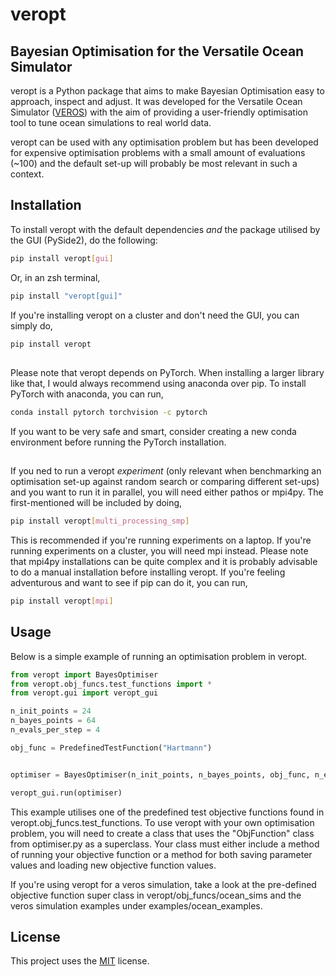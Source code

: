 
# veropt

## Bayesian Optimisation for the Versatile Ocean Simulator

veropt is a Python package that aims to make Bayesian Optimisation easy to approach, inspect and adjust. It was developed for the Versatile Ocean Simulator ([VEROS](https://veros.readthedocs.io/en/latest/)) with the aim of providing a user-friendly optimisation tool to tune ocean simulations to real world data. 

veropt can be used with any optimisation problem but has been developed for expensive optimisation problems with a small amount of evaluations (~100) and the default set-up will probably be most relevant in such a context.

## Installation

To install veropt with the default dependencies *and* the package utilised by the GUI (PySide2), do the following:

```bash
pip install veropt[gui]
```

Or, in an zsh terminal,

```bash
pip install "veropt[gui]"
```

If you're installing veropt on a cluster and don't need the GUI, you can simply do,

```bash
pip install veropt
```

##

Please note that veropt depends on PyTorch. When installing a larger library like that, I would always recommend using anaconda over pip. To install PyTorch with anaconda, you can run,
```bash
conda install pytorch torchvision -c pytorch
```

If you want to be very safe and smart, consider creating a new conda environment before running the PyTorch installation.

##

If you ned to run a veropt *experiment* (only relevant when benchmarking an optimisation set-up against random search or comparing different set-ups) and you want to run it in parallel, you will need either pathos or mpi4py. The first-mentioned will be included by doing,

```bash
pip install veropt[multi_processing_smp]
```
This is recommended if you're running experiments on a laptop. If you're running experiments on a cluster, you will need mpi instead. Please note that mpi4py installations can be quite complex and it is probably advisable to do a manual installation before installing veropt. If you're feeling adventurous and want to see if pip can do it, you can run,

```bash
pip install veropt[mpi]
```



## Usage

Below is a simple example of running an optimisation problem in veropt. 

```python
from veropt import BayesOptimiser
from veropt.obj_funcs.test_functions import *
from veropt.gui import veropt_gui

n_init_points = 24
n_bayes_points = 64
n_evals_per_step = 4

obj_func = PredefinedTestFunction("Hartmann")


optimiser = BayesOptimiser(n_init_points, n_bayes_points, obj_func, n_evals_per_step=n_evals_per_step)

veropt_gui.run(optimiser)
```

This example utilises one of the predefined test objective functions found in veropt.obj_funcs.test_functions. To use veropt with your own optimisation problem, you will need to create a class that uses the "ObjFunction" class from optimiser.py as a superclass. Your class must either include a method of running your objective function or a method for both saving parameter values and loading new objective function values.

If you're using veropt for a veros simulation, take a look at the pre-defined objective function super class in veropt/obj_funcs/ocean_sims and the veros simulation examples under examples/ocean_examples.

## License
This project uses the [MIT](https://choosealicense.com/licenses/mit/) license.
